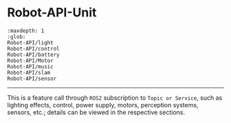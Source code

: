 # Robot-API-Unit

```{toctree}
:maxdepth: 1
:glob:
Robot-API/light
Robot-API/control
Robot-API/battery
Robot-API/Motor
Robot-API/music
Robot-API/slam
Robot-API/sensor
```

------

This is a feature call through `ROS2` subscription to `Topic or Service`, such as lighting effects, control, power supply, motors, perception systems, sensors, etc.; details can be viewed in the respective sections.

